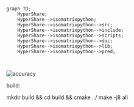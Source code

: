 ```mermaid
graph TD;
    HyperShare;
    HyperShare-->isomatrixpython;
    HyperShare-->isomatrixpython-->src;
    HyperShare-->isomatrixpython-->include;
    HyperShare-->isomatrixpython-->scripts;
    HyperShare-->isomatrixpython-->doc;
    HyperShare-->isomatrixpython-->lib;
    HyperShare-->isomatrixpython-->pred;

    

```



![accuracy](https://github.com/provallo-com/Hypershare/blob/main/AccuracyPerformance.png?raw=true)

build:

mkdir build && cd build &&  cmake ../
make -j8 all

